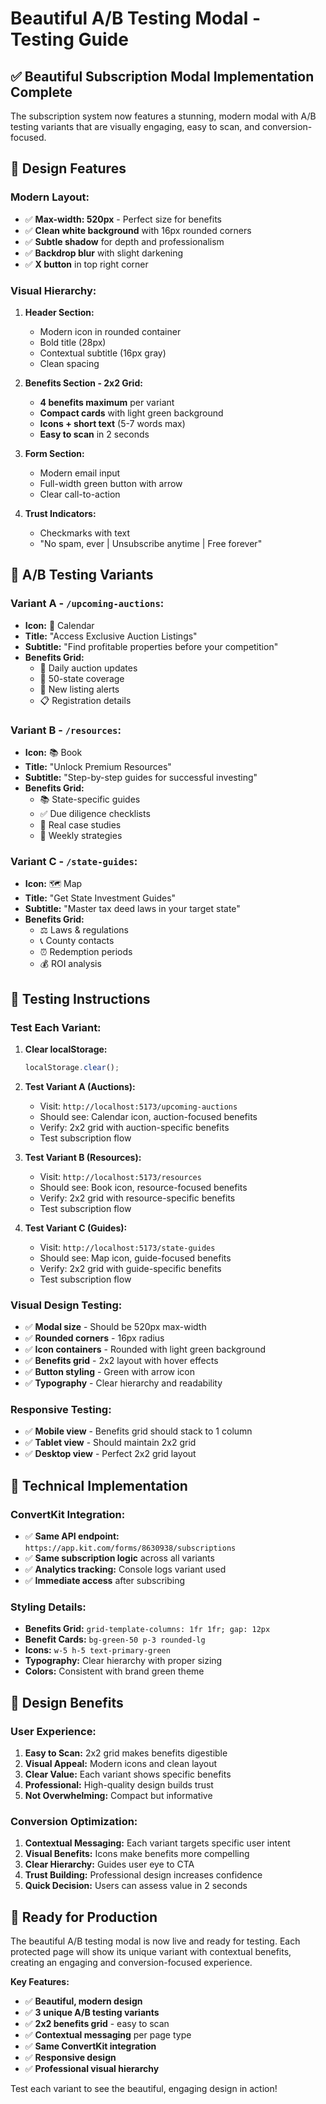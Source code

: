 # Beautiful A/B Testing Modal - Testing Guide

## ✅ **Beautiful Subscription Modal Implementation Complete**

The subscription system now features a stunning, modern modal with A/B testing variants that are visually engaging, easy to scan, and conversion-focused.

## 🎨 **Design Features**

### **Modern Layout:**
- ✅ **Max-width: 520px** - Perfect size for benefits
- ✅ **Clean white background** with 16px rounded corners
- ✅ **Subtle shadow** for depth and professionalism
- ✅ **Backdrop blur** with slight darkening
- ✅ **X button** in top right corner

### **Visual Hierarchy:**
1. **Header Section:**
   - Modern icon in rounded container
   - Bold title (28px)
   - Contextual subtitle (16px gray)
   - Clean spacing

2. **Benefits Section - 2x2 Grid:**
   - **4 benefits maximum** per variant
   - **Compact cards** with light green background
   - **Icons + short text** (5-7 words max)
   - **Easy to scan** in 2 seconds

3. **Form Section:**
   - Modern email input
   - Full-width green button with arrow
   - Clear call-to-action

4. **Trust Indicators:**
   - Checkmarks with text
   - "No spam, ever | Unsubscribe anytime | Free forever"

## 🎯 **A/B Testing Variants**

### **Variant A - `/upcoming-auctions`:**
- **Icon:** 📅 Calendar
- **Title:** "Access Exclusive Auction Listings"
- **Subtitle:** "Find profitable properties before your competition"
- **Benefits Grid:**
  - 📅 Daily auction updates
  - 📍 50-state coverage
  - 🔔 New listing alerts
  - 📋 Registration details

### **Variant B - `/resources`:**
- **Icon:** 📚 Book
- **Title:** "Unlock Premium Resources"
- **Subtitle:** "Step-by-step guides for successful investing"
- **Benefits Grid:**
  - 📚 State-specific guides
  - ✅ Due diligence checklists
  - 💼 Real case studies
  - 📧 Weekly strategies

### **Variant C - `/state-guides`:**
- **Icon:** 🗺️ Map
- **Title:** "Get State Investment Guides"
- **Subtitle:** "Master tax deed laws in your target state"
- **Benefits Grid:**
  - ⚖️ Laws & regulations
  - 📞 County contacts
  - ⏰ Redemption periods
  - 💰 ROI analysis

## 🧪 **Testing Instructions**

### **Test Each Variant:**

1. **Clear localStorage:**
   ```javascript
   localStorage.clear();
   ```

2. **Test Variant A (Auctions):**
   - Visit: `http://localhost:5173/upcoming-auctions`
   - Should see: Calendar icon, auction-focused benefits
   - Verify: 2x2 grid with auction-specific benefits
   - Test subscription flow

3. **Test Variant B (Resources):**
   - Visit: `http://localhost:5173/resources`
   - Should see: Book icon, resource-focused benefits
   - Verify: 2x2 grid with resource-specific benefits
   - Test subscription flow

4. **Test Variant C (Guides):**
   - Visit: `http://localhost:5173/state-guides`
   - Should see: Map icon, guide-focused benefits
   - Verify: 2x2 grid with guide-specific benefits
   - Test subscription flow

### **Visual Design Testing:**
- ✅ **Modal size** - Should be 520px max-width
- ✅ **Rounded corners** - 16px radius
- ✅ **Icon containers** - Rounded with light green background
- ✅ **Benefits grid** - 2x2 layout with hover effects
- ✅ **Button styling** - Green with arrow icon
- ✅ **Typography** - Clear hierarchy and readability

### **Responsive Testing:**
- ✅ **Mobile view** - Benefits grid should stack to 1 column
- ✅ **Tablet view** - Should maintain 2x2 grid
- ✅ **Desktop view** - Perfect 2x2 grid layout

## 🔧 **Technical Implementation**

### **ConvertKit Integration:**
- ✅ **Same API endpoint:** `https://app.kit.com/forms/8630938/subscriptions`
- ✅ **Same subscription logic** across all variants
- ✅ **Analytics tracking:** Console logs variant used
- ✅ **Immediate access** after subscribing

### **Styling Details:**
- **Benefits Grid:** `grid-template-columns: 1fr 1fr; gap: 12px`
- **Benefit Cards:** `bg-green-50 p-3 rounded-lg`
- **Icons:** `w-5 h-5 text-primary-green`
- **Typography:** Clear hierarchy with proper sizing
- **Colors:** Consistent with brand green theme

## 🎨 **Design Benefits**

### **User Experience:**
1. **Easy to Scan:** 2x2 grid makes benefits digestible
2. **Visual Appeal:** Modern icons and clean layout
3. **Clear Value:** Each variant shows specific benefits
4. **Professional:** High-quality design builds trust
5. **Not Overwhelming:** Compact but informative

### **Conversion Optimization:**
1. **Contextual Messaging:** Each variant targets specific user intent
2. **Visual Benefits:** Icons make benefits more compelling
3. **Clear Hierarchy:** Guides user eye to CTA
4. **Trust Building:** Professional design increases confidence
5. **Quick Decision:** Users can assess value in 2 seconds

## 🚀 **Ready for Production**

The beautiful A/B testing modal is now live and ready for testing. Each protected page will show its unique variant with contextual benefits, creating an engaging and conversion-focused experience.

**Key Features:**
- ✅ **Beautiful, modern design**
- ✅ **3 unique A/B testing variants**
- ✅ **2x2 benefits grid** - easy to scan
- ✅ **Contextual messaging** per page type
- ✅ **Same ConvertKit integration**
- ✅ **Responsive design**
- ✅ **Professional visual hierarchy**

Test each variant to see the beautiful, engaging design in action!




